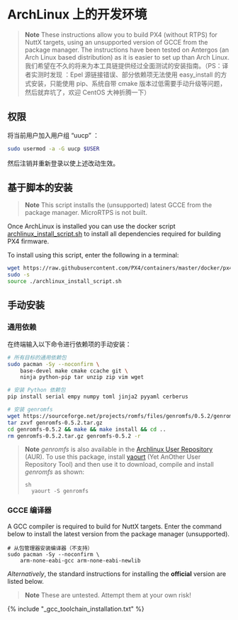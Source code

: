 # ArchLinux 上的开发环境

> **Note** These instructions allow you to build PX4 (without RTPS) for NuttX targets, using an unsupported version of GCCE from the package manager. The instructions have been tested on Antergos (an Arch Linux based distribution) as it is easier to set up than Arch Linux. 我们希望在不久的将来为本工具链提供经过全面测试的安装指南。（PS：译者实测时发现 ：Epel 源链接错误、部分依赖项无法使用 easy_install 的方式安装，只能使用 pip、系统自带 cmake 版本过低需要手动升级等问题，然后就弃坑了，欢迎 CentOS 大神折腾一下）

## 权限

将当前用户加入用户组 “uucp” ：

```sh
sudo usermod -a -G uucp $USER
```

然后注销并重新登录以使上述改动生效。

## 基于脚本的安装

> **Note** This script installs the (unsupported) latest GCCE from the package manager. MicroRTPS is not built.

Once ArchLinux is installed you can use the docker script [archlinux_install_script.sh](https://github.com/PX4/containers/blob/master/docker/px4-dev/scripts/archlinux_install_script.sh) to install all dependencies required for building PX4 firmware.

To install using this script, enter the following in a terminal:

```sh
wget https://raw.githubusercontent.com/PX4/containers/master/docker/px4-dev/scripts/archlinux_install_script.sh
sudo -s
source ./archlinux_install_script.sh
```

<!-- 
> Follow the instructions [below](#gcc-toolchain-installation) to install the supported version.
-->

## 手动安装

### 通用依赖

在终端输入以下命令进行依赖项的手动安装：

```sh
# 所有目标的通用依赖包
sudo pacman -Sy --noconfirm \
    base-devel make cmake ccache git \
    ninja python-pip tar unzip zip vim wget

# 安装 Python 依赖包
pip install serial empy numpy toml jinja2 pyyaml cerberus

# 安装 genromfs
wget https://sourceforge.net/projects/romfs/files/genromfs/0.5.2/genromfs-0.5.2.tar.gz
tar zxvf genromfs-0.5.2.tar.gz
cd genromfs-0.5.2 && make && make install && cd ..
rm genromfs-0.5.2.tar.gz genromfs-0.5.2 -r 
```

> **Note** *genromfs* is also available in the [Archlinux User Repository](https://aur.archlinux.org/packages/genromfs/) (AUR). To use this package, install [yaourt](https://archlinux.fr/yaourt-en) (Yet AnOther User Repository Tool) and then use it to download, compile and install *genromfs* as shown: 
> 
>     sh
>       yaourt -S genromfs

### GCCE 编译器

A GCC compiler is required to build for NuttX targets. Enter the command below to install the latest version from the package manager (unsupported).

    # 从包管理器安装编译器（不支持）
    sudo pacman -Sy --noconfirm \
        arm-none-eabi-gcc arm-none-eabi-newlib
    

*Alternatively*, the standard instructions for installing the **official** version are listed below.

> **Note** These are untested. Attempt them at your own risk!

<!-- import GCC toolchain common documentation -->

{% include "_gcc_toolchain_installation.txt" %}